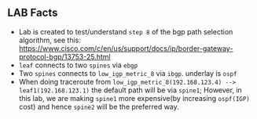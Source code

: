 ## LAB Facts

- Lab is created to test/understand `step 8` of the bgp path selection algorithm, see this: https://www.cisco.com/c/en/us/support/docs/ip/border-gateway-protocol-bgp/13753-25.html
- `leaf` connects to two `spines` via `ebgp`
- Two `spines` connects to `low_igp_metric_8` via `ibgp`. underlay is `ospf`
- When doing traceroute from `low_igp_metric_8(192.168.123.4) --> leaf1(192.168.123.1)` the default path will be via `spine1`; However, in this lab, we are making `spine1` more expensive(by increasing `ospf(IGP)` cost) and hence `spine2` will be the preferred way.

